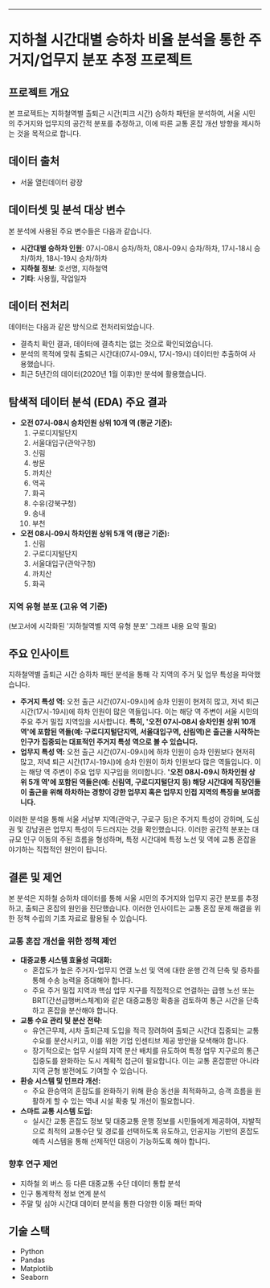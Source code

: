 ---

# 지하철 시간대별 승하차 비율 분석을 통한 주거지/업무지 분포 추정 프로젝트

## 프로젝트 개요

본 프로젝트는 지하철역별 출퇴근 시간(피크 시간) 승하차 패턴을 분석하여, 서울 시민의 주거지와 업무지의 공간적 분포를 추정하고, 이에 따른 교통 혼잡 개선 방향을 제시하는 것을 목적으로 합니다.

## 데이터 출처

* 서울 열린데이터 광장

## 데이터셋 및 분석 대상 변수

본 분석에 사용된 주요 변수들은 다음과 같습니다.

* **시간대별 승하차 인원**: 07시-08시 승차/하차, 08시-09시 승차/하차, 17시-18시 승차/하차, 18시-19시 승차/하차
* **지하철 정보**: 호선명, 지하철역
* **기타**: 사용월, 작업일자

## 데이터 전처리

데이터는 다음과 같은 방식으로 전처리되었습니다.
* 결측치 확인 결과, 데이터에 결측치는 없는 것으로 확인되었습니다.
* 분석의 목적에 맞춰 출퇴근 시간대(07시-09시, 17시-19시) 데이터만 추출하여 사용했습니다.
* 최근 5년간의 데이터(2020년 1월 이후)만 분석에 활용했습니다.

## 탐색적 데이터 분석 (EDA) 주요 결과

* **오전 07시-08시 승차인원 상위 10개 역 (평균 기준):**
    1.  구로디지털단지
    2.  서울대입구(관악구청)
    3.  신림
    4.  쌍문
    5.  까치산
    6.  역곡
    7.  화곡
    8.  수유(강북구청)
    9.  송내
    10. 부천
* **오전 08시-09시 하차인원 상위 5개 역 (평균 기준):**
    1.  신림
    2.  구로디지털단지
    3.  서울대입구(관악구청)
    4.  까치산
    5.  화곡

### 지역 유형 분포 (고유 역 기준)
(보고서에 시각화된 '지하철역별 지역 유형 분포' 그래프 내용 요약 필요)

## 주요 인사이트

지하철역별 출퇴근 시간 승하차 패턴 분석을 통해 각 지역의 주거 및 업무 특성을 파악했습니다.

* **주거지 특성 역:** 오전 출근 시간(07시-09시)에 승차 인원이 현저히 많고, 저녁 퇴근 시간(17시-19시)에 하차 인원이 많은 역들입니다. 이는 해당 역 주변이 서울 시민의 주요 주거 밀집 지역임을 시사합니다. **특히, '오전 07시-08시 승차인원 상위 10개 역'에 포함된 역들(예: 구로디지털단지역, 서울대입구역, 신림역)은 출근을 시작하는 인구가 집중되는 대표적인 주거지 특성 역으로 볼 수 있습니다.**
* **업무지 특성 역:** 오전 출근 시간(07시-09시)에 하차 인원이 승차 인원보다 현저히 많고, 저녁 퇴근 시간(17시-19시)에 승차 인원이 하차 인원보다 많은 역들입니다. 이는 해당 역 주변이 주요 업무 지구임을 의미합니다. **'오전 08시-09시 하차인원 상위 5개 역'에 포함된 역들은(예: 신림역, 구로디지털단지 등) 해당 시간대에 직장인들이 출근을 위해 하차하는 경향이 강한 업무지 혹은 업무지 인접 지역의 특징을 보여줍니다.**

이러한 분석을 통해 서울 서남부 지역(관악구, 구로구 등)은 주거지 특성이 강하며, 도심권 및 강남권은 업무지 특성이 두드러지는 것을 확인했습니다. 이러한 공간적 분포는 대규모 인구 이동의 주된 흐름을 형성하며, 특정 시간대에 특정 노선 및 역에 교통 혼잡을 야기하는 직접적인 원인이 됩니다.

## 결론 및 제언

본 분석은 지하철 승하차 데이터를 통해 서울 시민의 주거지와 업무지 공간 분포를 추정하고, 출퇴근 혼잡의 원인을 진단했습니다. 이러한 인사이트는 교통 혼잡 문제 해결을 위한 정책 수립의 기초 자료로 활용될 수 있습니다.

### 교통 혼잡 개선을 위한 정책 제언

* **대중교통 시스템 효율성 극대화:**
    * 혼잡도가 높은 주거지-업무지 연결 노선 및 역에 대한 운행 간격 단축 및 증차를 통해 수송 능력을 증대해야 합니다.
    * 주요 주거 밀집 지역과 핵심 업무 지구를 직접적으로 연결하는 급행 노선 또는 BRT(간선급행버스체계)와 같은 대중교통망 확충을 검토하여 통근 시간을 단축하고 혼잡을 분산해야 합니다.
* **교통 수요 관리 및 분산 전략:**
    * 유연근무제, 시차 출퇴근제 도입을 적극 장려하여 출퇴근 시간대 집중되는 교통 수요를 분산시키고, 이를 위한 기업 인센티브 제공 방안을 모색해야 합니다.
    * 장기적으로는 업무 시설의 지역 분산 배치를 유도하여 특정 업무 지구로의 통근 집중도를 완화하는 도시 계획적 접근이 필요합니다. 이는 교통 혼잡뿐만 아니라 지역 균형 발전에도 기여할 수 있습니다.
* **환승 시스템 및 인프라 개선:**
    * 주요 환승역의 혼잡도를 완화하기 위해 환승 동선을 최적화하고, 승객 흐름을 원활하게 할 수 있는 역내 시설 확충 및 개선이 필요합니다.
* **스마트 교통 시스템 도입:**
    * 실시간 교통 혼잡도 정보 및 대중교통 운행 정보를 시민들에게 제공하여, 자발적으로 최적의 교통수단 및 경로를 선택하도록 유도하고, 인공지능 기반의 혼잡도 예측 시스템을 통해 선제적인 대응이 가능하도록 해야 합니다.

### 향후 연구 제언

* 지하철 외 버스 등 다른 대중교통 수단 데이터 통합 분석
* 인구 통계학적 정보 연계 분석
* 주말 및 심야 시간대 데이터 분석을 통한 다양한 이동 패턴 파악

## 기술 스택

* Python
* Pandas
* Matplotlib
* Seaborn